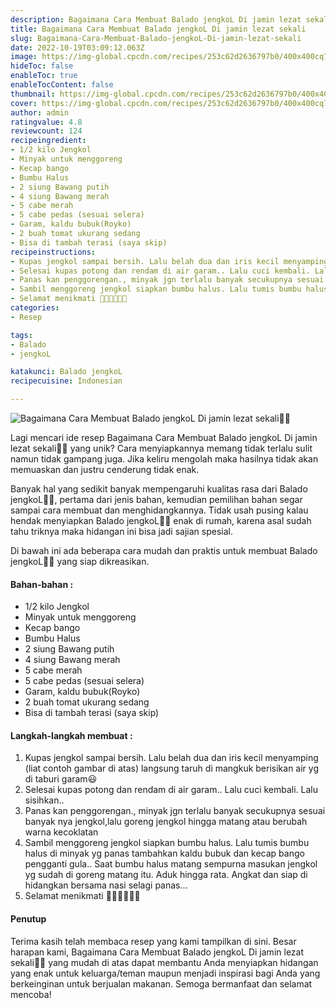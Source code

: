 ```yaml
---
description: Bagaimana Cara Membuat Balado jengkoL Di jamin lezat sekali"
title: Bagaimana Cara Membuat Balado jengkoL Di jamin lezat sekali
slug: Bagaimana-Cara-Membuat-Balado-jengkoL-Di-jamin-lezat-sekali
date: 2022-10-19T03:09:12.063Z
image: https://img-global.cpcdn.com/recipes/253c62d2636797b0/400x400cq70/photo.jpg
hideToc: false
enableToc: true
enableTocContent: false
thumbnail: https://img-global.cpcdn.com/recipes/253c62d2636797b0/400x400cq70/photo.jpg
cover: https://img-global.cpcdn.com/recipes/253c62d2636797b0/400x400cq70/photo.jpg
author: admin
ratingvalue: 4.8
reviewcount: 124
recipeingredient:
- 1/2 kilo Jengkol
- Minyak untuk menggoreng
- Kecap bango
- Bumbu Halus
- 2 siung Bawang putih
- 4 siung Bawang merah
- 5 cabe merah
- 5 cabe pedas (sesuai selera)
- Garam, kaldu bubuk(Royko)
- 2 buah tomat ukurang sedang
- Bisa di tambah terasi (saya skip)
recipeinstructions:
- Kupas jengkol sampai bersih. Lalu belah dua dan iris kecil menyamping (liat contoh gambar di atas) langsung taruh di mangkuk berisikan air yg di taburi garam😃
- Selesai kupas potong dan rendam di air garam.. Lalu cuci kembali. Lalu sisihkan..
- Panas kan penggorengan., minyak jgn terlalu banyak secukupnya sesuai banyak nya jengkol,lalu goreng jengkol hingga matang atau berubah warna kecoklatan
- Sambil menggoreng jengkol siapkan bumbu halus. Lalu tumis bumbu halus di minyak yg panas tambahkan kaldu bubuk dan kecap bango pengganti gula.. Saat bumbu halus matang sempurna masukan jengkol yg sudah di goreng matang itu. Aduk hingga rata. Angkat dan siap di hidangkan bersama nasi selagi panas...
- Selamat menikmati 🙏🙏🙏🙏💖🥺
categories:
- Resep

tags:
- Balado
- jengkoL

katakunci: Balado jengkoL
recipecuisine: Indonesian

---
```


![Bagaimana Cara Membuat Balado jengkoL Di jamin lezat sekali👩‍🍳](https://img-global.cpcdn.com/recipes/253c62d2636797b0/400x400cq70/photo.jpg)

Lagi mencari ide resep Bagaimana Cara Membuat Balado jengkoL Di jamin lezat sekali👩‍🍳 yang unik? Cara menyiapkannya memang tidak terlalu sulit namun tidak gampang juga. Jika keliru mengolah maka hasilnya tidak akan memuaskan dan justru cenderung tidak enak.

Banyak hal yang sedikit banyak mempengaruhi kualitas rasa dari Balado jengkoL👩‍🍳, pertama dari jenis bahan, kemudian pemilihan bahan segar sampai cara membuat dan menghidangkannya. Tidak usah pusing kalau hendak menyiapkan Balado jengkoL👩‍🍳 enak di rumah, karena asal sudah tahu triknya maka hidangan ini bisa jadi sajian spesial.

Di bawah ini ada beberapa cara mudah dan praktis untuk membuat Balado jengkoL👩‍🍳 yang siap dikreasikan.

<!--inarticleads1-->

#### Bahan-bahan :

- 1/2 kilo Jengkol
- Minyak untuk menggoreng
- Kecap bango
- Bumbu Halus
- 2 siung Bawang putih
- 4 siung Bawang merah
- 5 cabe merah
- 5 cabe pedas (sesuai selera)
- Garam, kaldu bubuk(Royko)
- 2 buah tomat ukurang sedang
- Bisa di tambah terasi (saya skip)

<!--inarticleads2-->

#### Langkah-langkah membuat :

1. Kupas jengkol sampai bersih. Lalu belah dua dan iris kecil menyamping (liat contoh gambar di atas) langsung taruh di mangkuk berisikan air yg di taburi garam😃
1. Selesai kupas potong dan rendam di air garam.. Lalu cuci kembali. Lalu sisihkan..
1. Panas kan penggorengan., minyak jgn terlalu banyak secukupnya sesuai banyak nya jengkol,lalu goreng jengkol hingga matang atau berubah warna kecoklatan
1. Sambil menggoreng jengkol siapkan bumbu halus. Lalu tumis bumbu halus di minyak yg panas tambahkan kaldu bubuk dan kecap bango pengganti gula.. Saat bumbu halus matang sempurna masukan jengkol yg sudah di goreng matang itu. Aduk hingga rata. Angkat dan siap di hidangkan bersama nasi selagi panas...
1. Selamat menikmati 🙏🙏🙏🙏💖🥺

#### Penutup

Terima kasih telah membaca resep yang kami tampilkan di sini. Besar harapan kami, Bagaimana Cara Membuat Balado jengkoL Di jamin lezat sekali👩‍🍳 yang mudah di atas dapat membantu Anda menyiapkan hidangan yang enak untuk keluarga/teman maupun menjadi inspirasi bagi Anda yang berkeinginan untuk berjualan makanan. Semoga bermanfaat dan selamat mencoba!